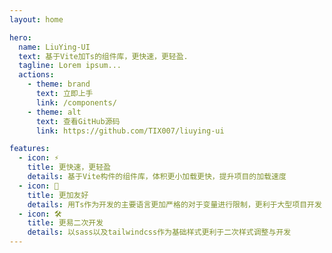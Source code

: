 ```yaml
---
layout: home

hero:
  name: LiuYing-UI
  text: 基于Vite加Ts的组件库，更快速，更轻盈.
  tagline: Lorem ipsum...
  actions:
    - theme: brand
      text: 立即上手
      link: /components/
    - theme: alt
      text: 查看GitHub源码
      link: https://github.com/TIX007/liuying-ui

features:
  - icon: ⚡️
    title: 更快速，更轻盈
    details: 基于Vite构件的组件库，体积更小加载更快，提升项目的加载速度
  - icon: 🖖
    title: 更加友好
    details: 用Ts作为开发的主要语言更加严格的对于变量进行限制，更利于大型项目开发
  - icon: 🛠️
    title: 更易二次开发
    details: 以sass以及tailwindcss作为基础样式更利于二次样式调整与开发
---
```

